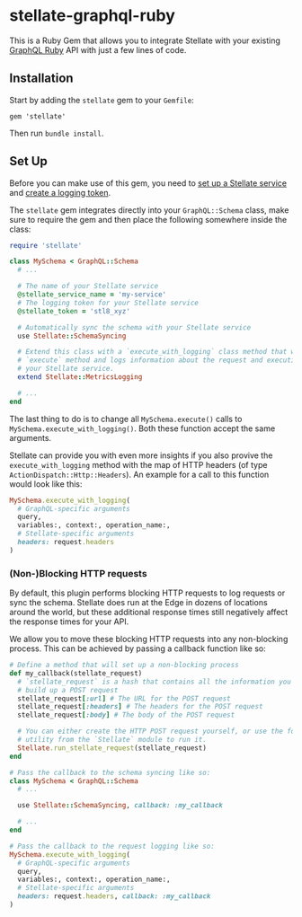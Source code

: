 # stellate-graphql-ruby

This is a Ruby Gem that allows you to integrate Stellate with your existing [GraphQL Ruby](https://github.com/rmosolgo/graphql-ruby) API with just a few lines of code.

## Installation

Start by adding the `stellate` gem to your `Gemfile`:

```Gemfile
gem 'stellate'
```

Then run `bundle install`.

## Set Up

Before you can make use of this gem, you need to [set up a Stellate service](https://stellate.co/docs/quickstart#1-create-stellate-service) and [create a logging token](https://stellate.co/docs/graphql-metrics/metrics-get-started#create-your-own-logging-token).

The `stellate` gem integrates directly into your `GraphQL::Schema` class, make sure to require the gem and then place the following somewhere inside the class:

```rb
require 'stellate'

class MySchema < GraphQL::Schema
  # ...

  # The name of your Stellate service
  @stellate_service_name = 'my-service'
  # The logging token for your Stellate service
  @stellate_token = 'stl8_xyz'

  # Automatically sync the schema with your Stellate service
  use Stellate::SchemaSyncing

  # Extend this class with a `execute_with_logging` class method that wraps the
  # `execute` method and logs information about the request and execution to
  # your Stellate service.
  extend Stellate::MetricsLogging

  # ...
end
```

The last thing to do is to change all `MySchema.execute()` calls to `MySchema.execute_with_logging()`. Both these function accept the same arguments.

Stellate can provide you with even more insights if you also provive the `execute_with_logging` method with the map of HTTP headers (of type `ActionDispatch::Http::Headers`). An example for a call to this function would look like this:

```rb
MySchema.execute_with_logging(
  # GraphQL-specific arguments
  query,
  variables:, context:, operation_name:,
  # Stellate-specific arguments
  headers: request.headers
)
```

### (Non-)Blocking HTTP requests

By default, this plugin performs blocking HTTP requests to log requests or sync the schema. Stellate does run at the Edge in dozens of locations around the world, but these additional response times still negatively affect the response times for your API.

We allow you to move these blocking HTTP requests into any non-blocking process. This can be achieved by passing a callback function like so:

```rb
# Define a method that will set up a non-blocking process
def my_callback(stellate_request)
  # `stellate_request` is a hash that contains all the information you need to
  # build up a POST request
  stellate_request[:url] # The URL for the POST request
  stellate_request[:headers] # The headers for the POST request
  stellate_request[:body] # The body of the POST request

  # You can either create the HTTP POST request yourself, or use the following
  # utility from the `Stellate` module to run it.
  Stellate.run_stellate_request(stellate_request)
end

# Pass the callback to the schema syncing like so:
class MySchema < GraphQL::Schema
  # ...

  use Stellate::SchemaSyncing, callback: :my_callback

  # ...
end

# Pass the callback to the request logging like so:
MySchema.execute_with_logging(
  # GraphQL-specific arguments
  query,
  variables:, context:, operation_name:,
  # Stellate-specific arguments
  headers: request.headers, callback: :my_callback
)
```
